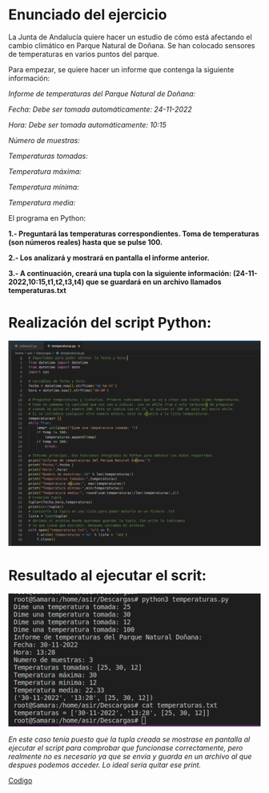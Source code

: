 # Enunciado del ejercicio
La Junta de Andalucía quiere hacer un estudio de cómo está afectando el cambio climático en Parque Natural de Doñana. 
Se han colocado sensores de temperaturas en varios puntos del parque.

Para empezar, se quiere hacer un informe que contenga la siguiente información:

*Informe de temperaturas del Parque Natural de Doñana:*

*Fecha: Debe ser tomada automáticamente: 24-11-2022*

*Hora: Debe ser tomada automáticamente: 10:15*

*Número de muestras:*

*Temperaturas tomadas:*

*Temperatura máxima:*

*Temperatura mínima:*

*Temperatura media:*

El programa en Python:

**1.- Preguntará las temperaturas correspondientes.
Toma de temperaturas (son números reales) hasta que se pulse 100.**

**2.- Los analizará y mostrará en pantalla el informe anterior.**

**3.- A continuación, creará una tupla con la siguiente información:
(24-11-2022,10:15,t1,t2,t3,t4) que se guardará en un archivo llamados temperaturas.txt**


# Realización del script Python:

![Realizacion-script](https://github.com/samarameit/Python/blob/main/imagenes/temperaturasScript.png)

# Resultado al ejecutar el scrit:

![Resultado](https://github.com/samarameit/Python/blob/main/imagenes/temperaturasResultado.png)

*En este caso tenia puesto que la tupla creada se mostrase en pantalla al ejecutar el script para comprobar que funcionase correctamente, pero realmente no es necesario ya que se envía y guarda en un archivo al que despues podemos acceder. Lo ideal sería quitar ese print.*

[Codigo](https://github.com/samarameit/Python/blob/main/scriptsPython/temperaturas.py)
